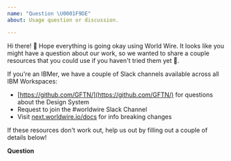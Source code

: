 ```yaml
---
name: "Question \U0001F9DE"
about: Usage question or discussion.

---
```


Hi there! 👋 Hope everything is going okay using World Wire. 
It looks like you might have a question about our work, so we wanted to
share a couple resources that you could use if you haven't tried them yet 🙂.

If you're an IBMer, we have a couple of Slack channels available across all IBM
Workspaces:

- [https://github.com/GFTN/](https://github.com/GFTN/) for questions about the Design System
- Request to join the #worldwire Slack Channel
- Visit [next.worldwire.io/docs](next.worldwire.io/docs) for info breaking changes

If these resources don't work out, help us out by filling out a couple of
details below!

**Question**  
<!-- Provide as much useful information as you can. Screen shots, FAQ, terminology. -->
